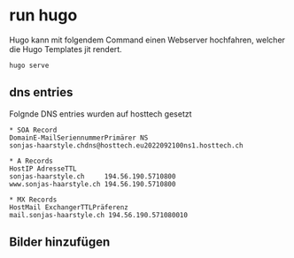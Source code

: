 # run hugo

Hugo kann mit folgendem Command einen Webserver hochfahren, welcher die Hugo Templates jit rendert.

    hugo serve

## dns entries

Folgnde DNS entries wurden auf hosttech gesetzt

    * SOA Record
    DomainE-MailSeriennummerPrimärer NS
    sonjas-haarstyle.chdns@hosttech.eu2022092100ns1.hosttech.ch

    * A Records
    HostIP AdresseTTL
    sonjas-haarstyle.ch     194.56.190.5710800
    www.sonjas-haarstyle.ch 194.56.190.5710800

    * MX Records
    HostMail ExchangerTTLPräferenz
    mail.sonjas-haarstyle.ch 194.56.190.571080010




## Bilder hinzufügen

